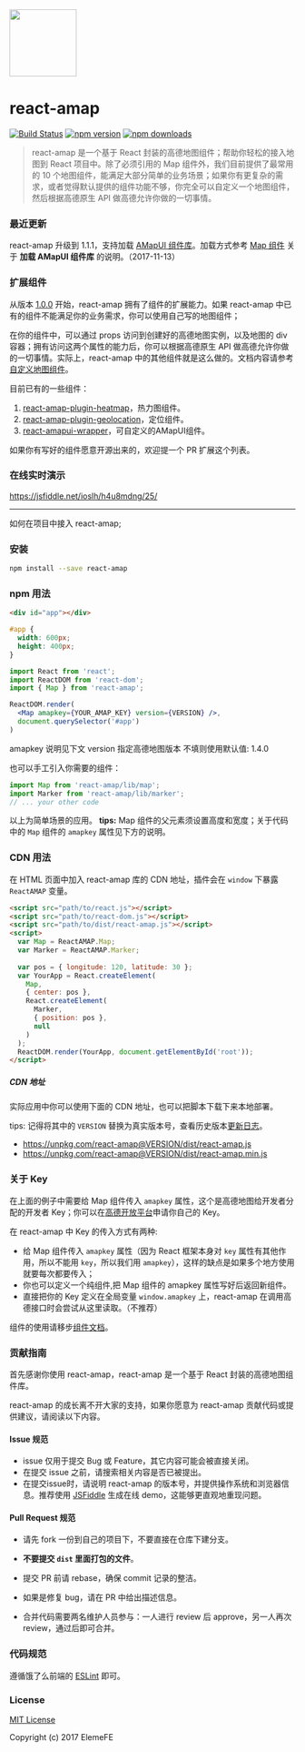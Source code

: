 <img src="https://cloud.githubusercontent.com/assets/3898898/23833571/e5c7ae68-0782-11e7-8590-cecf4f3c969f.png" width="118" height="118" />

# react-amap

[![Build Status](https://travis-ci.org/ElemeFE/react-amap.svg?branch=master)](https://travis-ci.org/ElemeFE/react-amap)
[![npm version](https://badge.fury.io/js/react-amap.svg?_t=20170411)](https://www.npmjs.com/package/react-amap)
[![npm downloads](https://img.shields.io/npm/dm/react-amap.svg)](https://www.npmjs.com/package/react-amap)

> react-amap 是一个基于 React 封装的高德地图组件；帮助你轻松的接入地图到 React 项目中。除了必须引用的 Map 组件外，我们目前提供了最常用的 10 个地图组件，能满足大部分简单的业务场景；如果你有更复杂的需求，或者觉得默认提供的组件功能不够，你完全可以自定义一个地图组件，然后根据高德原生 API 做高德允许你做的一切事情。

### 最近更新

react-amap 升级到 1.1.1，支持加载 [AMapUI 组件库](http://lbs.amap.com/api/javascript-api/guide/amap-ui/intro)。加载方式参考 [Map 组件](/components/map) 关于 **加载 AMapUI 组件库** 的说明。（2017-11-13）


### 扩展组件

从版本 [1.0.0](https://www.npmjs.com/package/react-amap) 开始，react-amap 拥有了组件的扩展能力。如果 react-amap 中已有的组件不能满足你的业务需求，你可以使用自己写的地图组件；

在你的组件中，可以通过 props 访问到创建好的高德地图实例，以及地图的 div 容器；拥有访问这两个属性的能力后，你可以根据高德原生 API 做高德允许你做的一切事情。实际上，react-amap 中的其他组件就是这么做的。文档内容请参考[自定义地图组件](https://elemefe.github.io/react-amap/articles/extend)。

目前已有的一些组件：

1. [react-amap-plugin-heatmap](https://www.npmjs.com/package/react-amap-plugin-heatmap)，热力图组件。
2. [react-amap-plugin-geolocation](https://www.npmjs.com/package/react-amap-plugin-geolocation)，定位组件。
3. [react-amapui-wrapper](https://github.com/Croash/react-amapui-wrapper)，可自定义的AMapUI组件。

如果你有写好的组件愿意开源出来的，欢迎提一个 PR 扩展这个列表。

### 在线实时演示

https://jsfiddle.net/ioslh/h4u8mdng/25/

---

如何在项目中接入 react-amap;

### 安装
```sh
npm install --save react-amap
```

### npm 用法

```html
<div id="app"></div>
```

```css
#app {
  width: 600px;
  height: 400px;
}
```

```jsx
import React from 'react';
import ReactDOM from 'react-dom';
import { Map } from 'react-amap';

ReactDOM.render(
  <Map amapkey={YOUR_AMAP_KEY} version={VERSION} />,
  document.querySelector('#app')
)
```

amapkey 说明见下文
version 指定高德地图版本 不填则使用默认值: 1.4.0

也可以手工引入你需要的组件：

 ```jsx   
import Map from 'react-amap/lib/map';
import Marker from 'react-amap/lib/marker';
// ... your other code
 ```

以上为简单场景的应用。
**tips:** Map 组件的父元素须设置高度和宽度；关于代码中的 `Map` 组件的 `amapkey` 属性见下方的说明。


### CDN 用法

在 HTML 页面中加入 react-amap 库的 CDN 地址，插件会在 `window` 下暴露 `ReactAMAP` 变量。

```html
<script src="path/to/react.js"></script>
<script src="path/to/react-dom.js"></script>
<script src="path/to/dist/react-amap.js"></script>
<script>
  var Map = ReactAMAP.Map;
  var Marker = ReactAMAP.Marker;
  
  var pos = { longitude: 120, latitude: 30 };
  var YourApp = React.createElement(
    Map,
    { center: pos },
    React.createElement(
      Marker,
      { position: pos },
      null
    )
  );
  ReactDOM.render(YourApp, document.getElementById('root'));
</script>
```

##### CDN 地址

实际应用中你可以使用下面的 CDN 地址，也可以把脚本下载下来本地部署。

tips: 记得将其中的 `VERSION` 替换为真实版本号，查看历史版本[更新日志](https://elemefe.github.io/react-amap/articles/changelog)。

+ https://unpkg.com/react-amap@VERSION/dist/react-amap.js
+ https://unpkg.com/react-amap@VERSION/dist/react-amap.min.js

### 关于 Key

在上面的例子中需要给 Map 组件传入 `amapkey` 属性，这个是高德地图给开发者分配的开发者 Key；你可以在[高德开放平台](http://lbs.amap.com/faq/account/key/67)申请你自己的 Key。

在 react-amap 中 Key 的传入方式有两种:

+ 给 Map 组件传入 `amapkey` 属性（因为 React 框架本身对 `key` 属性有其他作用，所以不能用 `key`，所以我们用 `amapkey`），这样的缺点是如果多个地方使用就要每次都要传入；
+ 你也可以定义一个纯组件,把 Map 组件的 amapkey 属性写好后返回新组件。
+ 直接把你的 Key 定义在全局变量 `window.amapkey` 上，react-amap 在调用高德接口时会尝试从这里读取。（不推荐）

组件的使用请移步[组件文档](https://elemefe.github.io/react-amap/components/about)。

### 贡献指南

首先感谢你使用 react-amap，react-amap 是一个基于 React 封装的高德地图组件库。

react-amap 的成长离不开大家的支持，如果你愿意为 react-amap 贡献代码或提供建议，请阅读以下内容。

#### Issue 规范

- issue 仅用于提交 Bug 或 Feature，其它内容可能会被直接关闭。
- 在提交 issue 之前，请搜索相关内容是否已被提出。
- 在提交issue时，请说明 react-amap 的版本号，并提供操作系统和浏览器信息。推荐使用 [JSFiddle](https://jsfiddle.net/ioslh/mxc0h16p/5/) 生成在线 demo，这能够更直观地重现问题。

#### Pull Request 规范

- 请先 fork 一份到自己的项目下，不要直接在仓库下建分支。

- **不要提交 `dist` 里面打包的文件**。

- 提交 PR 前请 rebase，确保 commit 记录的整洁。

- 如果是修复 bug，请在 PR 中给出描述信息。

- 合并代码需要两名维护人员参与：一人进行 review 后 approve，另一人再次 review，通过后即可合并。

### 代码规范

遵循饿了么前端的 [ESLint](https://github.com/ElemeFE/eslint-config-elemefe) 即可。

### License

[MIT License](https://github.com/ElemeFE/react-amap/blob/master/COPYING)

Copyright (c) 2017 ElemeFE
